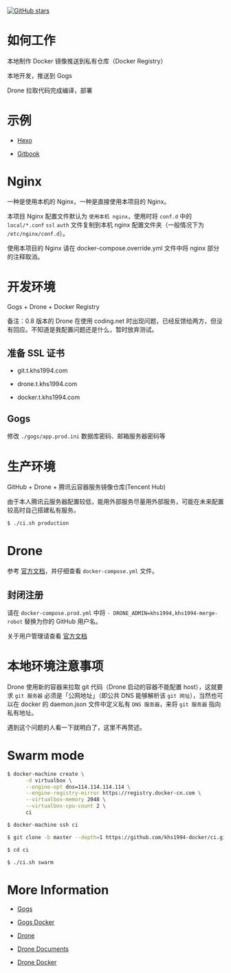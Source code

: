 [![GitHub stars](https://img.shields.io/github/stars/khs1994-docker/ci.svg?style=social&label=Stars)](https://github.com/khs1994-docker/ci)

# 如何工作

本地制作 Docker 镜像推送到私有仓库（Docker Registry）

本地开发，推送到 Gogs

Drone 拉取代码完成编译，部署

# 示例

* [Hexo](https://github.com/khs1994-docker/drone-demo-hexo)

* [Gitbook](https://github.com/khs1994-docker/drone-demo-gitbook)

# Nginx

一种是使用本机的 Nginx，一种是直接使用本项目的 Nginx。

本项目 Nginx 配置文件默认为 `使用本机 nginx`，使用时将 `conf.d` 中的 `local/*.conf` `ssl` `auth` 文件复制到本机 nginx 配置文件夹（一般情况下为 `/etc/nginx/conf.d`）。

使用本项目的 Nginx 请在 docker-compose.override.yml 文件中将 nginx 部分的注释取消。

# 开发环境

Gogs + Drone + Docker Registry

备注：0.8 版本的 Drone 在使用 coding.net 时出现问题，已经反馈给两方，但没有回应。不知道是我配置问题还是什么，暂时放弃测试。

## 准备 SSL 证书

* git.t.khs1994.com

* drone.t.khs1994.com

* docker.t.khs1994.com

## Gogs

修改 `./gogs/app.prod.ini` 数据库密码、邮箱服务器密码等

# 生产环境

GitHub + Drone + 腾讯云容器服务镜像仓库(Tencent Hub)

由于本人腾讯云服务器配置较低，能用外部服务尽量用外部服务，可能在未来配置较高时自己搭建私有服务。

```bash
$ ./ci.sh production
```

# Drone

参考 [官方文档](http://docs.drone.io/)，并仔细查看 `docker-compose.yml` 文件。


## 封闭注册

请在 `docker-compose.prod.yml` 中将 `- DRONE_ADMIN=khs1994,khs1994-merge-robot` 替换为你的 GitHub 用户名。

关于用户管理请查看 [官方文档](http://docs.drone.io/zh/user-registration/)

# 本地环境注意事项

Drone 使用新的容器来拉取 git 代码（Drone 启动的容器不能配置 host），这就要求 `git 服务器` 必须是「公网地址」（即公共 DNS 能够解析该 `git 网址`），当然也可以在 docker 的 daemon.json 文件中定义私有 `DNS 服务器`，来将 `git 服务器` 指向私有地址。

遇到这个问题的人看一下就明白了，这里不再赘述。

# Swarm mode

```bash
$ docker-machine create \
      -d virtualbox \
      --engine-opt dns=114.114.114.114 \
      --engine-registry-mirror https://registry.docker-cn.com \
      --virtualbox-memory 2048 \
      --virtualbox-cpu-count 2 \
      ci

$ docker-machine ssh ci

$ git clone -b master --depth=1 https://github.com/khs1994-docker/ci.git

$ cd ci

$ ./ci.sh swarm
```

# More Information

* [Gogs](https://github.com/gogits/gogs)

* [Gogs Docker](https://github.com/gogits/gogs/tree/master/docker)

* [Drone](https://github.com/drone)

* [Drone Documents](http://docs.drone.io/)

* [Drone Docker](https://store.docker.com/profiles/drone)
